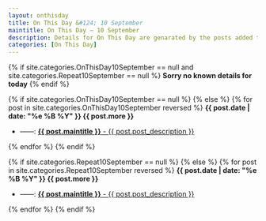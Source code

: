 ```yaml
---
layout: onthisday
title: On This Day &#124; 10 September
maintitle: On This Day — 10 September
description: Details for On This Day are genarated by the posts added to the website so the content is subject to changes/updates over time.
categories: [On This Day]
---
```


{% if site.categories.OnThisDay10September == null and site.categories.Repeat10September == null %}
<strong>Sorry no known details for today</strong>
{% endif %}

{% if site.categories.OnThisDay10September == null %}
{% else %}
{% for post in site.categories.OnThisDay10September reversed %}
<strong>{{ post.date | date: "%e %B %Y" }} {{ post.more }}</strong>
<ul>
<li> ——: <a href="{{ post.url }}"><strong>{{ post.maintitle }}</strong> - {{ post.post_description }}</a></li>
</ul>
{% endfor %}
{% endif %}

{% if site.categories.Repeat10September == null %}
{% else %}
{% for post in site.categories.Repeat10September reversed %}
<strong>{{ post.date | date: "%e %B %Y" }} {{ post.more }}</strong>
<ul>
<li> ——: <a href="{{ post.url }}"><strong>{{ post.maintitle }}</strong> - {{ post.post_description }}</a></li>
</ul>
{% endfor %}
{% endif %}
